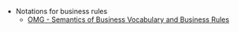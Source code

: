 - Notations for business rules
	- [OMG - Semantics of Business Vocabulary and Business Rules](https://www.omg.org/spec/SBVR/1.4/PDF)